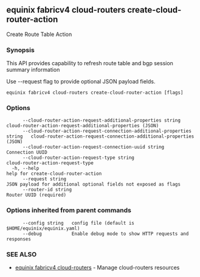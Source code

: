 ## equinix fabricv4 cloud-routers create-cloud-router-action

Create Route Table Action

### Synopsis

This API provides capability to refresh route table and bgp session summary information

Use --request flag to provide optional JSON payload fields.

```
equinix fabricv4 cloud-routers create-cloud-router-action [flags]
```

### Options

```
      --cloud-router-action-request-additional-properties string              cloud-router-action-request-additional-properties (JSON)
      --cloud-router-action-request-connection-additional-properties string   cloud-router-action-request-connection-additional-properties (JSON)
      --cloud-router-action-request-connection-uuid string                    Connection UUID
      --cloud-router-action-request-type string                               cloud-router-action-request-type
  -h, --help                                                                  help for create-cloud-router-action
      --request string                                                        JSON payload for additional optional fields not exposed as flags
      --router-id string                                                      Router UUID (required)
```

### Options inherited from parent commands

```
      --config string   config file (default is $HOME/equinix/equinix.yaml)
      --debug           Enable debug mode to show HTTP requests and responses
```

### SEE ALSO

* [equinix fabricv4 cloud-routers](equinix_fabricv4_cloud-routers.md)	 - Manage cloud-routers resources

